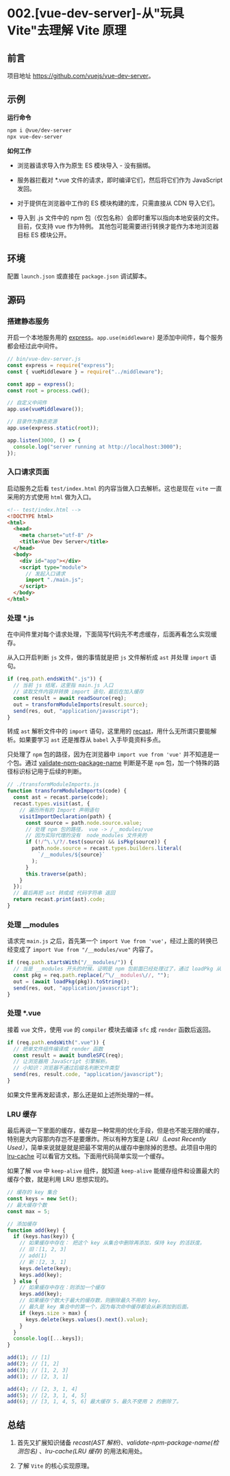 # 002.\[vue-dev-server\]-从"玩具 Vite"去理解 Vite 原理

## 前言

项目地址 <https://github.com/vuejs/vue-dev-server>。

## 示例

**运行命令**

```sh
npm i @vue/dev-server
npx vue-dev-server
```

**如何工作**

- 浏览器请求导入作为原生 ES 模块导入 - 没有捆绑。

- 服务器拦截对 \*.vue 文件的请求，即时编译它们，然后将它们作为 JavaScript 发回。

- 对于提供在浏览器中工作的 ES 模块构建的库，只需直接从 CDN 导入它们。

- 导入到 .js 文件中的 npm 包（仅包名称）会即时重写以指向本地安装的文件。 目前，仅支持 vue 作为特例。 其他包可能需要进行转换才能作为本地浏览器目标 ES 模块公开。

## 环境

配置 `launch.json` 或直接在 `package.json` 调试脚本。

## 源码

### 搭建静态服务

开启一个本地服务用的 [express](https://github.com/expressjs/express)。`app.use(middleware)` 是添加中间件，每个服务都会经过此中间件。

```js
// bin/vue-dev-server.js
const express = require("express");
const { vueMiddleware } = require("../middleware");

const app = express();
const root = process.cwd();

// 自定义中间件
app.use(vueMiddleware());

// 目录作为静态资源
app.use(express.static(root));

app.listen(3000, () => {
  console.log("server running at http://localhost:3000");
});
```

### 入口请求页面

启动服务之后看 `test/index.html` 的内容当做入口去解析。这也是现在 `vite` 一直采用的方式使用 `html` 做为入口。

```html
<!-- test/index.html -->
<!DOCTYPE html>
<html>
  <head>
    <meta charset="utf-8" />
    <title>Vue Dev Server</title>
  </head>
  <body>
    <div id="app"></div>
    <script type="module">
      // 发起入口请求
      import "./main.js";
    </script>
  </body>
</html>
```

### 处理 \*.js

在中间件里对每个请求处理，下面简写代码先不考虑缓存，后面再看怎么实现缓存。

从入口开启判断 `js` 文件，做的事情就是把 `js` 文件解析成 `ast` 并处理 `import` 语句。

```js
if (req.path.endsWith(".js")) {
  // 当前 js 结尾，这里指 main.js 入口
  // 读取文件内容并转换 import 语句，最后在加入缓存
  const result = await readSource(req);
  out = transformModuleImports(result.source);
  send(res, out, "application/javascript");
}
```

转成 `ast` 解析文件中的 `import` 语句，这里用的 [recast](https://github.com/benjamn/recast)，用什么无所谓只要能解析。如果要学习 `ast` 还是推荐从 `babel` 入手毕竟资料多点。

只处理了 `npm` 包的路径，因为在浏览器中 `import vue from 'vue'` 并不知道是一个包。通过 [validate-npm-package-name](https://github.com/npm/validate-npm-package-name) 判断是不是 `npm` 包，加一个特殊的路径标识标记用于后续的判断。

```js
// ./transformModuleImports.js
function transformModuleImports(code) {
  const ast = recast.parse(code);
  recast.types.visit(ast, {
    // 遍历所有的 Import 声明语句
    visitImportDeclaration(path) {
      const source = path.node.source.value;
      // 处理 npm 包的路径， vue -> /__modules/vue
      // 因为实际代理的没有  node_modules 文件夹的
      if (!/^\.\/?/.test(source) && isPkg(source)) {
        path.node.source = recast.types.builders.literal(
          `/__modules/${source}`
        );
      }
      this.traverse(path);
    }
  });
  // 最后再把 ast 转成成 代码字符串 返回
  return recast.print(ast).code;
}
```

### 处理 \_\_modules

请求完 `main.js` 之后，首先第一个 `import Vue from 'vue'`，经过上面的转换已经变成了 `import Vue from "/__modules/vue"` 内容了。

```js
if (req.path.startsWith("/__modules/")) {
  // 当是 __modules 开头的时候，证明是 npm 包前面已经处理过了，通过 loadPkg 从 node_modules 读取，在返回文件
  const pkg = req.path.replace(/^\/__modules\//, "");
  out = (await loadPkg(pkg)).toString();
  send(res, out, "application/javascript");
}
```

### 处理 \*.vue

接着 `vue` 文件，使用 `vue` 的 `compiler` 模块去编译 `sfc` 成 `render` 函数后返回。

```js
if (req.path.endsWith(".vue")) {
  // 把单文件组件编译成 render 函数
  const result = await bundleSFC(req);
  // 让浏览器用 JavaScript 引擎解析。
  // 小知识：浏览器不通过后缀名判断文件类型
  send(res, result.code, "application/javascript");
}
```

如果文件里再发起请求，那么还是如上述所处理的一样。

### LRU 缓存

最后再说一下里面的缓存，缓存是一种常用的优化手段，但是也不能无限的缓存，特别是大内容那内存岂不是要爆炸。所以有种方案是 _LRU（Least Recently Used）_，简单来说就是就是把最不常用的从缓存中删除掉的思想。此项目中用的 [lru-cache](https://github.com/isaacs/node-lru-cache) 可以看官方文档。下面用代码简单实现一个缓存。

如果了解 `vue` 中 `keep-alive` 组件，就知道 `keep-alive` 能缓存组件和设置最大的缓存个数，就是利用 LRU 思想实现的。

```js
// 缓存的 key 集合
const keys = new Set();
// 最大缓存个数
const max = 5;

// 添加缓存
function add(key) {
  if (keys.has(key)) {
    // 如果缓存中存在： 把这个 key 从集合中删除再添加，保持 key 的活跃度。
    // 旧：[1, 2, 3]
    // add(1)
    // 新：[2, 3, 1]
    keys.delete(key);
    keys.add(key);
  } else {
    // 如果缓存中存在：则添加一个缓存
    keys.add(key);
    // 如果缓存个数大于最大的缓存数，则删除最久不用的 key。
    // 最久是 key 集合中的第一个，因为每次命中缓存都会从新添加到后面。
    if (keys.size > max) {
      keys.delete(keys.values().next().value);
    }
  }
  console.log([...keys]);
}

add(1); // [1]
add(2); // [1, 2]
add(3); // [1, 2, 3]
add(1); // [2, 3, 1]

add(4); // [2, 3, 1, 4]
add(5); // [2, 3, 1, 4, 5]
add(6); // [3, 1, 4, 5, 6] 最大缓存 5，最久不使用 2 的删除了。
```

## 总结

1. 首先又扩展知识储备 _recast(AST 解析)_、_validate-npm-package-name(检测包名)_ 、_lru-cache(LRU 缓存)_ 的用法和用处。

2. 了解 `Vite` 的核心实现原理。
